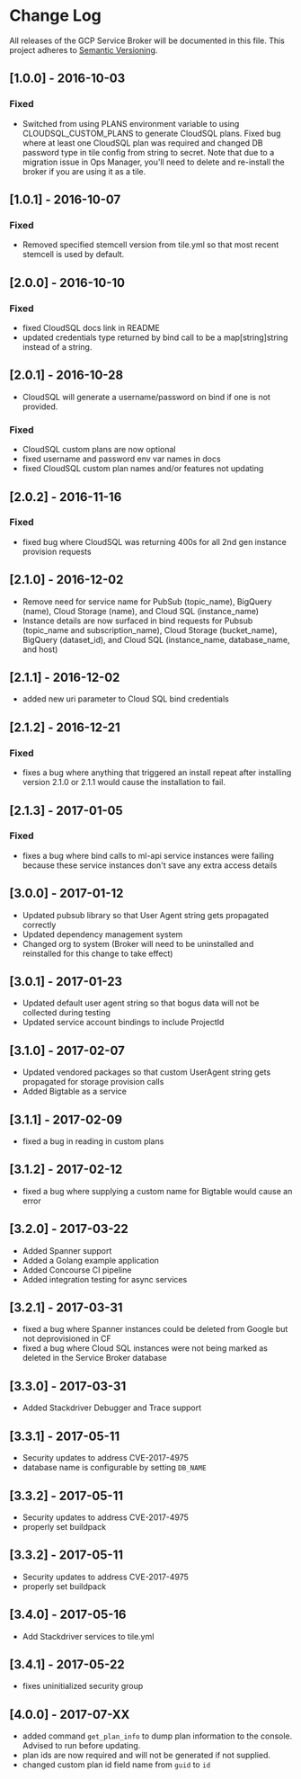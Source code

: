 # Change Log
All releases of the GCP Service Broker will be documented in
this file. This project adheres to [Semantic Versioning](http://semver.org/).

## [1.0.0] - 2016-10-03

### Fixed
- Switched from using PLANS environment variable to using CLOUDSQL_CUSTOM_PLANS 
to generate CloudSQL plans. Fixed bug where at least one CloudSQL plan was required
and changed DB password type in tile config from string to secret. Note that due to
a migration issue in Ops Manager, you'll need to delete and re-install the broker 
if you are using it as a tile.

## [1.0.1] - 2016-10-07

### Fixed
- Removed specified stemcell version from tile.yml so that most recent stemcell is 
used by default.

## [2.0.0] - 2016-10-10

### Fixed
- fixed CloudSQL docs link in README
- updated credentials type returned by bind call to be a map[string]string instead
of a string.

## [2.0.1] - 2016-10-28

- CloudSQL will generate a username/password on bind if one is not provided.

### Fixed
- CloudSQL custom plans are now optional
- fixed username and password env var names in docs
- fixed CloudSQL custom plan names and/or features not updating

## [2.0.2] - 2016-11-16

### Fixed
- fixed bug where CloudSQL was returning 400s for all 2nd gen instance provision requests

## [2.1.0] - 2016-12-02

- Remove need for service name for PubSub (topic_name), BigQuery (name), Cloud Storage (name), and Cloud SQL (instance_name)
- Instance details are now surfaced in bind requests for Pubsub (topic_name and subscription_name),
Cloud Storage (bucket_name), BigQuery (dataset_id), and Cloud SQL (instance_name, database_name, and host)

## [2.1.1] - 2016-12-02

- added new uri parameter to Cloud SQL bind credentials

## [2.1.2] - 2016-12-21

### Fixed
- fixes a bug where anything that triggered an install repeat after installing version 2.1.0 or 2.1.1 would cause the
installation to fail.

## [2.1.3] - 2017-01-05

### Fixed
- fixes a bug where bind calls to ml-api service instances were failing because these service instances don't save
any extra access details

## [3.0.0] - 2017-01-12

- Updated pubsub library so that User Agent string gets propagated correctly
- Updated dependency management system
- Changed org to system (Broker will need to be uninstalled and reinstalled for this change to take effect)

## [3.0.1] - 2017-01-23

- Updated default user agent string so that bogus data will not be collected during testing
- Updated service account bindings to include ProjectId

## [3.1.0] - 2017-02-07

- Updated vendored packages so that custom UserAgent string gets propagated for storage provision calls
- Added Bigtable as a service

## [3.1.1] - 2017-02-09

- fixed a bug in reading in custom plans

## [3.1.2] - 2017-02-12

- fixed a bug where supplying a custom name for Bigtable would cause an error

## [3.2.0] - 2017-03-22

- Added Spanner support
- Added a Golang example application
- Added Concourse CI pipeline
- Added integration testing for async services

## [3.2.1] - 2017-03-31

- fixed a bug where Spanner instances could be deleted from Google but not deprovisioned in CF
- fixed a bug where Cloud SQL instances were not being marked as deleted in the Service Broker database

## [3.3.0] - 2017-03-31

- Added Stackdriver Debugger and Trace support

## [3.3.1] - 2017-05-11

- Security updates to address CVE-2017-4975
- database name is configurable by setting `DB_NAME`

## [3.3.2] - 2017-05-11

- Security updates to address CVE-2017-4975
- properly set buildpack

## [3.3.2] - 2017-05-11

- Security updates to address CVE-2017-4975
- properly set buildpack

## [3.4.0] - 2017-05-16

- Add Stackdriver services to tile.yml

## [3.4.1] - 2017-05-22

- fixes uninitialized security group

## [4.0.0] - 2017-07-XX

- added command `get_plan_info` to dump plan information to the console. Advised to run before updating.
- plan ids are now required and will not be generated if not supplied.
- changed custom plan id field name from `guid` to `id`
